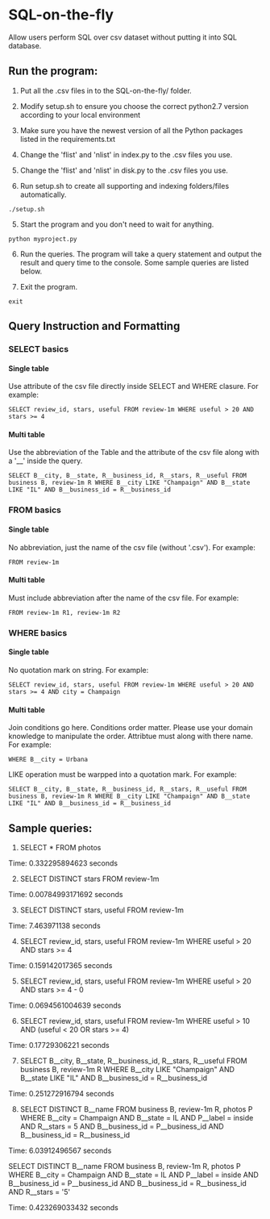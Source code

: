 # SQL-on-the-fly
Allow users perform SQL over csv dataset without putting it into SQL database.

## Run the program:
1. Put all the .csv files in to the SQL-on-the-fly/ folder.

2. Modify setup.sh to ensure you choose the correct python2.7 version according to your local environment

3. Make sure you have the newest version of all the Python packages listed in the requirements.txt

4. Change the 'flist' and 'nlist' in index.py to the .csv files you use.

5. Change the 'flist' and 'nlist' in disk.py to the .csv files you use.

6. Run setup.sh to create all supporting and indexing folders/files automatically.

```
./setup.sh
```

5. Start the program and you don't need to wait for anything.
```
python myproject.py
```

6. Run the queries. The program will take a query statement and output the result and query time to the console. Some sample queries are listed below.

7. Exit the program.
```
exit
```

## Query Instruction and Formatting
### SELECT basics

#### Single table
Use attribute of the csv file directly inside SELECT and WHERE clasure. For example:
```
SELECT review_id, stars, useful FROM review-1m WHERE useful > 20 AND stars >= 4
```
#### Multi table
Use the abbreviation of the Table and the attribute of the csv file along with a '\__' inside the query.
```
SELECT B__city, B__state, R__business_id, R__stars, R__useful FROM business B, review-1m R WHERE B__city LIKE "Champaign" AND B__state LIKE "IL" AND B__business_id = R__business_id
```
### FROM basics
#### Single table
No abbreviation, just the name of the csv file (without '.csv'). For example:
```
FROM review-1m
```
#### Multi table
Must include abbreviation after the name of the csv file. For example:
```
FROM review-1m R1, review-1m R2
```
### WHERE basics
#### Single table
No quotation mark on string. For example:
```
SELECT review_id, stars, useful FROM review-1m WHERE useful > 20 AND stars >= 4 AND city = Champaign
```
#### Multi table
Join conditions go here. Conditions order matter. Please use your domain knowledge to manipulate the order.
Attribtue must along with there name. For example:
```
WHERE B__city = Urbana
```
LIKE operation must be warpped into a quotation mark. For example:
```
SELECT B__city, B__state, R__business_id, R__stars, R__useful FROM business B, review-1m R WHERE B__city LIKE "Champaign" AND B__state LIKE "IL" AND B__business_id = R__business_id
```
## Sample queries:
1. SELECT * FROM photos

  Time: 0.332295894623 seconds

2. SELECT DISTINCT stars FROM review-1m

  Time: 0.00784993171692 seconds

3. SELECT DISTINCT stars, useful FROM review-1m

  Time: 7.463971138 seconds

4. SELECT review_id, stars, useful FROM review-1m WHERE useful > 20 AND stars >= 4

  Time: 0.159142017365 seconds

5. SELECT review_id, stars, useful FROM review-1m WHERE useful > 20 AND stars >= 4 - 0

  Time: 0.0694561004639 seconds

6. SELECT review_id, stars, useful FROM review-1m WHERE useful > 10 AND (useful < 20 OR stars >= 4)

  Time: 0.17729306221 seconds

7. SELECT B\__city, B\__state, R\__business_id, R\__stars, R\__useful FROM business B, review-1m R WHERE B\__city LIKE "Champaign" AND B\__state LIKE "IL" AND B\__business_id = R\__business_id

  Time: 0.251272916794 seconds

8. SELECT DISTINCT B\__name FROM business B, review-1m R, photos P WHERE B\__city = Champaign AND B\__state = IL AND P\__label = inside AND R\__stars = 5 AND B\__business_id = P\__business_id AND B\__business_id = R\__business_id

  Time: 6.03912496567 seconds

  SELECT DISTINCT B\__name FROM business B, review-1m R, photos P WHERE B\__city = Champaign AND B\__state = IL AND P\__label = inside AND B\__business_id = P\__business_id AND B\__business_id = R\__business_id AND R\__stars = '5'

  Time: 0.423269033432 seconds
